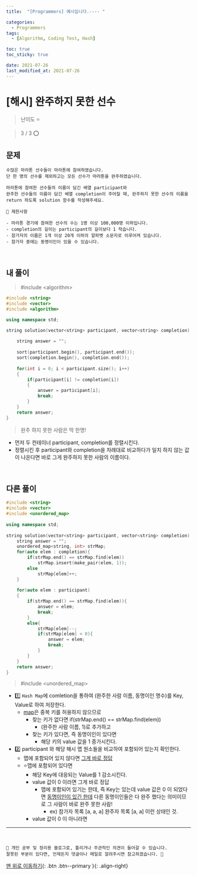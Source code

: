 ```yaml
---
title:  "[Programmers] 예시입니다.---- " 

categories:
  - Programmers
tags:
  - [Algorithm, Coding Test, Hash]

toc: true
toc_sticky: true

date: 2021-07-26
last_modified_at: 2021-07-26
---
```


# [해시] 완주하지 못한 선수

> 난이도 ⭐

> 3 / 3  ⭕

## 문제 

```
수많은 마라톤 선수들이 마라톤에 참여하였습니다. 
단 한 명의 선수를 제외하고는 모든 선수가 마라톤을 완주하였습니다.

마라톤에 참여한 선수들의 이름이 담긴 배열 participant와 
완주한 선수들의 이름이 담긴 배열 completion이 주어질 때, 완주하지 못한 선수의 이름을 return 하도록 solution 함수를 작성해주세요.
```
```
📢 제한사항

- 마라톤 경기에 참여한 선수의 수는 1명 이상 100,000명 이하입니다.
- completion의 길이는 participant의 길이보다 1 작습니다.
- 참가자의 이름은 1개 이상 20개 이하의 알파벳 소문자로 이루어져 있습니다.
- 참가자 중에는 동명이인이 있을 수 있습니다.
```

<br>

## 내 풀이

> #include \<algorithm>

```cpp
#include <string>
#include <vector>
#include <algorithm>

using namespace std;

string solution(vector<string> participant, vector<string> completion) {
    
    string answer = "";
    
    sort(participant.begin(), participant.end());
    sort(completion.begin(), completion.end());   
    
    for(int i = 0; i < participant.size(); i++)
    {
        if(participant[i] != completion[i])
        {
            answer = participant[i];
            break;
        }
    }
    return answer;
}
```

> 완주 하지 못한 사람은 딱 한명!

- 먼저 두 컨테이너 participant, completion를 정렬시킨다.
- 정렬시킨 후 participant와 completion을 차례대로 비교하다가 일치 하지 않는 값이 나온다면 바로 그게 완주하지 못한 사람의 이름이다. 

<br>

## 다른 풀이

```cpp
#include <string>
#include <vector>
#include <unordered_map>
 
using namespace std;
 
string solution(vector<string> participant, vector<string> completion) {
    string answer = "";
    unordered_map<string, int> strMap;
    for(auto elem : completion){
        if(strMap.end() == strMap.find(elem))
            strMap.insert(make_pair(elem, 1));
        else
            strMap[elem]++;
    }
 
    for(auto elem : participant)
    {
        if(strMap.end() == strMap.find(elem)){
            answer = elem;
            break;
        }
        else{
            strMap[elem]--;
            if(strMap[elem] < 0){
                answer = elem;
                break;
            }
        }
    }
    return answer;
}
```

> #include \<unordered_map>

- 1️⃣ `Hash Map`에 comletion을 통하여 (완주한 사람 이름, 동명이인 명수)를 Key, Value로 하여 저장한다.
  - <u>map</u>은 중복 키를 허용하지 않으므로
    - 찾는 키가 없다면 if(strMap.end() == strMap.find(elem))
      - (완주한 사람 이름, 1)로 추가하고
    - 찾는 키가 있다면, 즉 동명이인이 있다면
      - 해당 키의 value 값을 1 증가시킨다. 
- 2️⃣ participant 와 해당 해시 맵 원소들을 비교하여 포함되어 있는지 확인한다.
  - 맵에 포함되어 있지 않다면 <u>그게 바로 정답</u>
  - ⭐맵에 포함되어 있다면
    - 해당 Key에 대응되는 Value를 1 감소시킨다. 
    - value 값이 0 이라면 그게 바로 정답
      - 맵에 포함되어 있기는 한데, 즉 Key는 있는데 value 값은 0 이 되었다면 <u>동명이인이 있긴 한데</u> 다른 동명이인들은 다 완주 했다는 의미이므로 그 사람이 바로 완주 못한 사람!
        - ex) 참가자 목록 [a, a, a]  완주자 목록 [a, a] 이런 상태인 것.
    - value 값이 0 이 아니라면 


***
<br>

    📢 개인 공부 및 정리용 블로그로, 틀리거나 주관적인 의견이 들어갈 수 있습니다.
    잘못된 부분이 있다면, 언제든지 댓글이나 메일로 알려주시면 참고하겠습니다. 🔔

[맨 위로 이동하기](#){: .btn .btn--primary }{: .align-right}